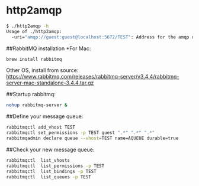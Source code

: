 http2amqp
===

```bash
$ ./http2amqp -h
Usage of ./http2amqp:
  -uri="amqp://guest:guest@localhost:5672/TEST": Address for the amqp or rabbitmq server (including vhost)
  ```

##RabbitMQ installation
*For Mac:
```bash
brew install rabbitmq
```
Other OS, install from source: https://www.rabbitmq.com/releases/rabbitmq-server/v3.4.4/rabbitmq-server-mac-standalone-3.4.4.tar.gz

##Startup rabbitmq:
```bash
nohup rabbitmq-server &
```

##Define your message queue:

```bash
rabbitmqctl add_vhost TEST
rabbitmqctl set_permissions -p TEST guest ".*" ".*" ".*"
rabbitmqadmin declare queue --vhost=TEST name=AQUEUE durable=true
```

##Check your new message queue:
```bash
rabbitmqctl  list_vhosts
rabbitmqctl  list_permissions -p TEST
rabbitmqctl  list_bindings -p TEST
rabbitmqctl  list_queues -p TEST
```
